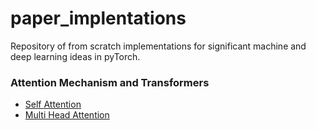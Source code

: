 # **paper_implentations**
Repository of from scratch implementations for significant machine and deep learning ideas in pyTorch.

### **Attention Mechanism and Transformers**
- [Self Attention](https://github.com/mgaac/paper_imlementations/blob/main/MultiHeadAttention.ipynb)
- [Multi Head Attention](https://github.com/mgaac/paper_imlementations/blob/main/MultiHeadAttention.ipynb)

